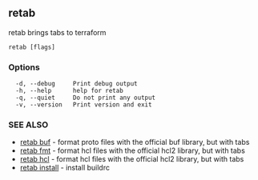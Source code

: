 ## retab

retab brings tabs to terraform

```
retab [flags]
```

### Options

```
  -d, --debug     Print debug output
  -h, --help      help for retab
  -q, --quiet     Do not print any output
  -v, --version   Print version and exit
```

### SEE ALSO

* [retab buf](retab_buf.md)	 - format proto files with the official buf library, but with tabs
* [retab fmt](retab_fmt.md)	 - format hcl files with the official hcl2 library, but with tabs
* [retab hcl](retab_hcl.md)	 - format hcl files with the official hcl2 library, but with tabs
* [retab install](retab_install.md)	 - install buildrc

